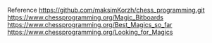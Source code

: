 Reference
    https://github.com/maksimKorzh/chess_programming.git
    https://www.chessprogramming.org/Magic_Bitboards
    https://www.chessprogramming.org/Best_Magics_so_far
    https://www.chessprogramming.org/Looking_for_Magics